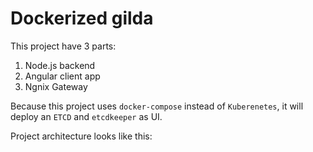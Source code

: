 # Dockerized gilda
This project have 3 parts:
1. Node.js backend
2. Angular client app
3. Ngnix Gateway

Because this project uses `docker-compose` instead of `Kuberenetes`, 
it will deploy an `ETCD` and `etcdkeeper` as UI.

Project architecture looks like this:

